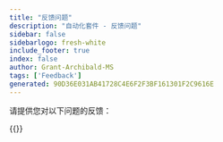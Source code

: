 ```yaml
---
title: "反馈问题"
description: "自动化套件 - 反馈问题"
sidebar: false
sidebarlogo: fresh-white
include_footer: true
index: false
author: Grant-Archibald-MS
tags: ['Feedback']
generated: 90D36E031AB41728C4E6F2F3BF161301F2C9616E
---
```


请提供您对以下问题的反馈：

{{<questions name="/content/zh-hans/feedback.json" completed="感谢您完成问题" showNavigationButtons="false" locale="zh-hans">}}
